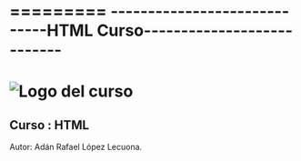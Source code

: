 =========
-----------------------------HTML Curso---------------------------
=========
![Logo del curso](https://encrypted-tbn2.gstatic.com/images?q=tbn:ANd9GcQDtXf6bRqj2ffGi6KdESP0NzvhMNXeFCPCxSf1AG7Uhht2uoPf "Curso HTML")
=========
Curso : HTML
---------
Autor:  Adán Rafael López Lecuona.
